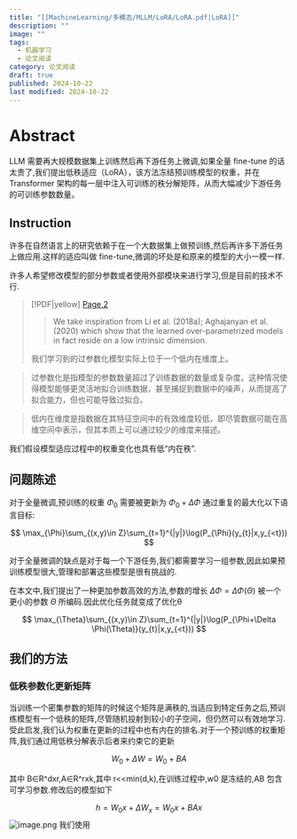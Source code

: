 ```yaml
---
title: "[[MachineLearning/多模态/MLLM/LoRA/LoRA.pdf|LoRA]]"
description: ""
image: ""
tags:
  - 机器学习
  - 论文阅读
category: 论文阅读
draft: true
published: 2024-10-22
last modified: 2024-10-22
---
```


# Abstract

LLM 需要再大规模数据集上训练然后再下游任务上微调,如果全量 fine-tune 的话太贵了,我们提出低秩适应（LoRA），该方法冻结预训练模型的权重，并在 Transformer 架构的每一层中注入可训练的秩分解矩阵，从而大幅减少下游任务的可训练参数数量。

## Instruction

许多在自然语言上的研究依赖于在一个大数据集上做预训练,然后再许多下游任务上做应用.这样的适应叫做 fine-tune,微调的坏处是和原来的模型的大小一模一样.

许多人希望修改模型的部分参数或者使用外部模块来进行学习,但是目前的技术不行.

> [!PDF|yellow] [Page.2](MachineLearning/多模态/MLLM/LoRA/LoRA.pdf#page=2&selection=4,0,6,0&color=yellow)
>
> > We take inspiration from Li et al. (2018a); Aghajanyan et al. (2020) which show that the learned over-parametrized models in fact reside on a low intrinsic dimension.
>
>我们学习到的过参数化模型实际上位于一个低内在维度上。

> 过参数化是指模型的参数数量超过了训练数据的数量或复杂度。这种情况使得模型能够更灵活地拟合训练数据，甚至捕捉到数据中的噪声，从而提高了拟合能力，但也可能导致过拟合。

> 低内在维度是指数据在其特征空间中的有效维度较低，即尽管数据可能在高维空间中表示，但其本质上可以通过较少的维度来描述。

我们假设模型适应过程中的权重变化也具有低“内在秩”.

## 问题陈述

对于全量微调,预训练的权重 $\Phi_{0}$ 需要被更新为 $\Phi_{0}+\Delta\Phi$ 通过重复的最大化以下语言目标:

$$
	\max_{\Phi}\sum_{(x,y)\in Z}\sum_{t=1}^{|y|}\log(P_{\Phi}(y_{t}|x,y_{<t}))
$$

对于全量微调的缺点是对于每一个下游任务,我们都需要学习一组参数,因此如果预训练模型很大,管理和部署这些模型是很有挑战的.

在本文中,我们提出了一种更加参数高效的方法,参数的增长 $\Delta \Phi = \Delta \Phi(\Theta)$ 被一个更小的参数 $\Theta$ 所编码.因此优化任务就变成了优化θ

$$
	\max_{\Theta}\sum_{(x,y)\in Z}\sum_{t=1}^{|y|}\log(P_{\Phi+\Delta \Phi(\Theta)}(y_{t}|x,y_{<t}))
$$

## 我们的方法

### 低秩参数化更新矩阵

当训练一个密集参数的矩阵的时候这个矩阵是满秩的,当适应到特定任务之后,预训练模型有一个低秩的矩阵,尽管随机投射到较小的子空间，但仍然可以有效地学习.受此启发,我们认为权重在更新的过程中也有内在的排名.对于一个预训练的权重矩阵,我们通过用低秩分解表示后者来约束它的更新

$$
W_{0}+\Delta W=W_{0}+BA
$$

其中 B∈R^dxr,A∈R^rxk,其中 r<<min(d,k),在训练过程中,w0 是冻结的,AB 包含可学习参数.修改后的模型如下

$$
h=W_{0}x+\Delta W_{x}=W_{0}x+BAx
$$
![image.png](https://picture-bed-1325530970.cos.ap-nanjing.myqcloud.com/20241022171123.png)
我们使用

